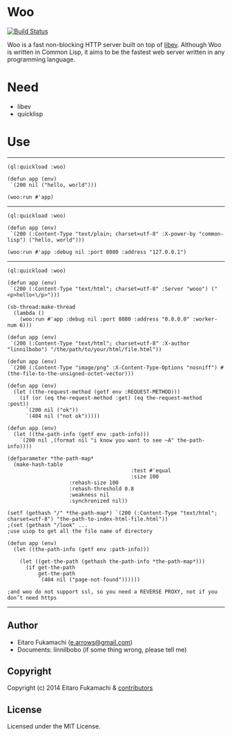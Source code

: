 # Woo

[![Build Status](https://travis-ci.org/fukamachi/woo.svg?branch=master)](https://travis-ci.org/fukamachi/woo)

Woo is a fast non-blocking HTTP server built on top of [libev](http://software.schmorp.de/pkg/libev.html). Although Woo is written in Common Lisp, it aims to be the fastest web server written in any programming language.

# Need
* libev
* quicklisp

# Use

---

```common-lisp
(ql:quickload :woo)

(defun app (env)
 `(200 nil ("hello, world")))
 
(woo:run #'app)

```

---

```common-lisp
(ql:quickload :woo)

(defun app (env)
 `(200 (:Content-Type "text/plain; charset=utf-8" :X-power-by "common-lisp") ("hello, world")))
 
(woo:run #'app :debug nil :port 8080 :address "127.0.0.1") 

```

---

```common-lisp
(ql:quickload :woo)

(defun app (env)
 `(200 (:Content-Type "text/html"; charset=utf-8" :Server "wooo") ("<p>hello<\/p>")))
 
(sb-thread:make-thread 
  (lambda () 
    (woo:run #'app :debug nil :port 8080 :address "0.0.0.0" :worker-num 6)))
    
(defun app (env)
 `(200 (:Content-Type "text/html"; charset=utf-8" :X-author "linnilbobo") "/the/path/to/your/html/file.html"))
 
(defun app (env)
 `(200 (:Content-Type "image/png" :X-Content-Type-Options "nosniff") #(the-file-to-the-unsigned-octet-vector)))
 
(defun app (env)
  (let ((the-request-method (getf env :REQUEST-METHOD)))
    (if (or (eq the-request-method :get) (eq the-request-method :post))
      `(200 nil ("ok"))
      `(404 nil ("not ok")))))
  
(defun app (env)
  (let ((the-path-info (getf env :path-info)))
    `(200 nil ,(format nil "i know you want to see ~A" the-path-info))))
    
(defparameter *the-path-map* 
  (make-hash-table 
										:test #'equal
										:size 100
                    :rehash-size 100
                    :rehash-threshold 0.8
                    :weakness nil
                    :synchronized nil))
                    
(setf (gethash "/" *the-path-map*) `(200 (:Content-Type "text/html"; charset=utf-8") "the-path-to-index-html-file.html"))
;(set (gethash "/look" ...
;use uiop to get all the file name of directory

(defun app (env)
  (let ((the-path-info (getf env :path-info)))
  
    (let ((get-the-path (gethash the-path-info *the-path-map*)))
      (if get-the-path
          get-the-path
          `(404 nil ("page-not-found"))))))

;and woo do not support ssl, so you need a REVERSE PROXY, not if you don’t need https

```

---

## Author

* Eitaro Fukamachi (e.arrows@gmail.com)
* Documents: linnilbobo (if some thing wrong, please tell me)

## Copyright

Copyright (c) 2014 Eitaro Fukamachi & [contributors](https://github.com/fukamachi/woo/graphs/contributors)

## License

Licensed under the MIT License.
